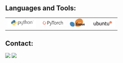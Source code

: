 
   
## Languages and Tools:
<table>
<tbody>
  <tr>
    <td><img src="./assets/python-logo.png" width=90 style="text-align:center;vertical-align:center" /></td>
    <td><img src="./assets/pytorch-logo-dark.png" width=80 style="text-align:center;vertical-align:center" /></td>
    <td><img src="./assets/scikit-learn-logo.png" width=50 style="text-align:center;vertical-align:center" /></td>
    <td><img src="./assets/ubuntu-black-and-orange-on-white.gif" width=80 style="text-align:center;vertical-align:center" /></td>
  </tr>
</tbody>
</table>

## Contact:
<span><img src="https://img.shields.io/badge/GuangDong%20University%20Of%20Technoloy-brightgreen?style=plastic&logo=googlescholar&label=College%3A&link=https%3A%2F%2Fwww.gdut.edu.cn%2F"> <img src="https://img.shields.io/badge/974479184%40qq.com-blue?style=social&logo=telegram&label=Email%3A"></span>  


<!--
**secretcheng/secretcheng** is a ✨ _special_ ✨ repository because its `README.md` (this file) appears on your GitHub profile.

Here are some ideas to get you started:

- 🔭 I’m currently working on ...
- 🌱 I’m currently learning ...
- 👯 I’m looking to collaborate on ...
- 🤔 I’m looking for help with ...
- 💬 Ask me about ...
- 📫 How to reach me: ...
- 😄 Pronouns: ...
- ⚡ Fun fact: ...
-->
